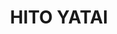 ---
layout: place
title: HITO YATAI
permalink: /california/carmichael/hito-yatai.html
stateAbbr: CA
stateName: California
cityName: Carmichael
seo:
  type: restaurant
  links: http://hitoyatai.com/
place_id: ChIJg0dfW5ffmoAR9oGV9o0ReK4
photos:
  - name: >-
      places/ChIJg0dfW5ffmoAR9oGV9o0ReK4/photos/AeeoHcI7ujImF0gZ-GWGhcmGEEzqkjouX_7_yDv7WDdTl7SyoiPfWYZrlw_ik8VhtVqKd8KHoDcGWZR15Ip30A_rIlNRyDbn1MV2ONRH_eqJaKb3OT9uYjv18yKYK9JC9HIZRiR7-thHCTyDNabsDlRYX0flY5QTXf3VmOsQY3bnnzzVQHZg1K_K-QuVQ11l7Qj8hgQLXt_zpT8ng0cVEBU-f8u8o8zilgheDBuIydNFRqv0auz4kVC2DgoiH3ZVQhS55qFEsx6gWnjW6Z6HuUZnQX6m3mQXbO1GgjU-Nq_1DBeCyw
    widthPx: 3840
    heightPx: 2160
    authorAttributions:
      - displayName: HITO YATAI
        uri: https://maps.google.com/maps/contrib/108473785864357573186
        photoUri: >-
          https://lh3.googleusercontent.com/a-/ALV-UjUuvwwN-XExt5azdTvvdW50vc4ny1Las6mVY_hPjh_4eSllRsA=s100-p-k-no-mo
    flagContentUri: >-
      https://www.google.com/local/imagery/report/?cb_client=maps_api_places.places_api&image_key=!1e10!2sAF1QipPWVcPmlxWs92hXxe-2XRCSU04mkpYDGBI1W8Fa&hl=en-US
    googleMapsUri: >-
      https://www.google.com/maps/place//data=!3m4!1e2!3m2!1sAF1QipPWVcPmlxWs92hXxe-2XRCSU04mkpYDGBI1W8Fa!2e10!4m2!3m1!1s0x809adf975b5f4783:0xae78118df69581f6
  - name: >-
      places/ChIJg0dfW5ffmoAR9oGV9o0ReK4/photos/AeeoHcJjVOqfDfooeoDUx4H1oliIPGT1IdTb64zdDPRSB2NfNru6KHn1ZpNc6ldO_vDPMWmyA8KuXD-Jut-AMndNwVz8DnNT6aDLdT7--EiG4LSYcLIVdP-O2fwiMqNME-Wu7zoZGChDhcalskSPlouaSXgg1e8yHXRMLWz8Dr4m21R9TLfJIYR9J-Vehjw2mBfPwvN64CesLNABoX0Sbpy755X7nYSOWoLi9VfRc5kubiJERVMqdbshCahVVCAtXnQVYSLDvoIB5jjXdQvfBice77WOz_odQsM0BiNOalajut9PL3NYFHI9rgurEJ641sJTDgr4-KgQkrzP3BnJMY56d_XWIYU-GxNeRsCfcShRQB3uiC2kLIBKiNpOrDgm563B6txDjGjcszcJ6FllZMuLLPR8uYSUvoK_an2t2kLH2HI
    widthPx: 4032
    heightPx: 2268
    authorAttributions:
      - displayName: Hanz Reynado
        uri: https://maps.google.com/maps/contrib/103798173262872348418
        photoUri: >-
          https://lh3.googleusercontent.com/a-/ALV-UjV_lGndpZH3clOsG6XnqxMObowlWt353KNVk71CIksuxDesXaT5=s100-p-k-no-mo
    flagContentUri: >-
      https://www.google.com/local/imagery/report/?cb_client=maps_api_places.places_api&image_key=!1e10!2sCIHM0ogKEICAgIDZlPzKRg&hl=en-US
    googleMapsUri: >-
      https://www.google.com/maps/place//data=!3m4!1e2!3m2!1sCIHM0ogKEICAgIDZlPzKRg!2e10!4m2!3m1!1s0x809adf975b5f4783:0xae78118df69581f6
  - name: >-
      places/ChIJg0dfW5ffmoAR9oGV9o0ReK4/photos/AeeoHcJv-wygIA1WwPaPf46bvb_bDdGmnuCW71_iDE-qei_Pdk4pEZCEq3cYw4VQvGvOxlL_5UQgLVA3sfjVbscShASyx_O_SbN3KgVRrk06hPQ3QJirSqlCWQzUWiIM6h2947c3M4r0mQclzeKAZZD_RgC2LfwVWt81jwoDMUwzcrAguBfms1Q1zMO9Zw8Lpfezs4s2c1Qs73Tpv5SOuLHOyNDxR2iPlCFK-nqJiext4GjfDQdV4IgnIpHzUlJLlFgnyV6DhDdGvvRUfyHpNm_cF-33c4mGpAocwG2_4hin8ThykFaC6_iQLqHMBiNf6z81XP1Qm1Wyy1vYh3TtKFPxq6GYIaxBMePz4tRvIHYVUbq9jH6ErfkjrCgjlnVG5Lnvz9R1leVgqJzT2x6SO6LRzHMrPqvspxIEhutvR7cxRfk
    widthPx: 3024
    heightPx: 4032
    authorAttributions:
      - displayName: Anna Do
        uri: https://maps.google.com/maps/contrib/104147509338606828207
        photoUri: >-
          https://lh3.googleusercontent.com/a-/ALV-UjWwX-XebjD8rTGZOzUOdyv2Z-0VIqoP4QbUymKT-8r6YxrDpTw=s100-p-k-no-mo
    flagContentUri: >-
      https://www.google.com/local/imagery/report/?cb_client=maps_api_places.places_api&image_key=!1e10!2sCIHM0ogKEICAgIDLxffWfw&hl=en-US
    googleMapsUri: >-
      https://www.google.com/maps/place//data=!3m4!1e2!3m2!1sCIHM0ogKEICAgIDLxffWfw!2e10!4m2!3m1!1s0x809adf975b5f4783:0xae78118df69581f6
  - name: >-
      places/ChIJg0dfW5ffmoAR9oGV9o0ReK4/photos/AeeoHcKdX-7kqkT4dF_P38xgyK3dfMq1GoIdx0eNjNQb8_MW9I9v1tVT0a7QPgYOnGcZWixnl8yUFxqWjEmQrH0zJDCmi5IRmy3fHrBK8aBuVxfyQU93N1P4Xov-jHHzUATXWiEWAkDXrwOZ38pLzaOXbXMqHBscS0KT_0XovQ5sWWHJUfHSBbzE68O8kQFlA2hNaYISUjJf4o7aNw1HxD0UIsea3qcmsPzXLDaepqn6K5x8pAFp0-jGHwHosGt3szyBNR5UGsaaXzbnhw4K7loJyRfw9sdbxo5aK2fAodWOhEkqEfvOUGF8M7miHhgWjXb7u9QfkNcaDjzF_e17Py7pdUFIV0cNsiRgy-ae5SRSpzRBiYPnTTV-eyQP8zkZUNufxEKbKm_59OIU8YuMhMcEddcWMfjuzGaJOuchp7sxg-U9I74a
    widthPx: 4032
    heightPx: 2268
    authorAttributions:
      - displayName: Bradley Seng
        uri: https://maps.google.com/maps/contrib/101186927517990718808
        photoUri: >-
          https://lh3.googleusercontent.com/a/ACg8ocJisC0gEgiIXS6eb5-HL4SIB9p62dhWxgG5XZHGnhQC0YnIvA=s100-p-k-no-mo
    flagContentUri: >-
      https://www.google.com/local/imagery/report/?cb_client=maps_api_places.places_api&image_key=!1e10!2sCIHM0ogKEICAgID3q57ElwE&hl=en-US
    googleMapsUri: >-
      https://www.google.com/maps/place//data=!3m4!1e2!3m2!1sCIHM0ogKEICAgID3q57ElwE!2e10!4m2!3m1!1s0x809adf975b5f4783:0xae78118df69581f6
  - name: >-
      places/ChIJg0dfW5ffmoAR9oGV9o0ReK4/photos/AeeoHcKn_D5a4InVYaJ-QQMMsH69cIwQ7kPqMTSkIThQ_TN6H0g44e5gF-BEE41KBjxx-f2O0fxBrCB3ANYW-rMlj5wVqGMogEzMR2n4z9o_fuJgVNZEJ5L4qRTWrTgtayuEnY_7pvnKWTzHhBc0BCR7k9boTXsnjmYsQqir9jxCNKZNa1PyqMh_7oKr0g4AgwRCfRVkoQ5DUqk0Z7G0DFaNXu7PrFJFS4BSVVcUkZyHvN4wV9paVXMJ3VNBsBNv4CYd1sDAojv9-8-FSa6JSJs834kvVoRRljn1j4Yadh-2I-8Tl99xq-bnJxjwbtfxwR0baieDKZXoiUUIH8JDJTgD3Ph1x2iumEIGRwh3Ke3DjFnlR95-_rwcU21Uux77QrPKbYzIlPmD_39vdkB45EEB4oI9LMK3CXJl9ElsddbbIZ77QQ
    widthPx: 3625
    heightPx: 2268
    authorAttributions:
      - displayName: Bradley Seng
        uri: https://maps.google.com/maps/contrib/101186927517990718808
        photoUri: >-
          https://lh3.googleusercontent.com/a/ACg8ocJisC0gEgiIXS6eb5-HL4SIB9p62dhWxgG5XZHGnhQC0YnIvA=s100-p-k-no-mo
    flagContentUri: >-
      https://www.google.com/local/imagery/report/?cb_client=maps_api_places.places_api&image_key=!1e10!2sCIHM0ogKEICAgID3q564HQ&hl=en-US
    googleMapsUri: >-
      https://www.google.com/maps/place//data=!3m4!1e2!3m2!1sCIHM0ogKEICAgID3q564HQ!2e10!4m2!3m1!1s0x809adf975b5f4783:0xae78118df69581f6
  - name: >-
      places/ChIJg0dfW5ffmoAR9oGV9o0ReK4/photos/AeeoHcLn0NsJ39gF6pF4zwiEU-VCyIyX0_lYiEfoFmbtBtAwQu0dqvaf1vaSWbK4g79HdRYMtZzn24Zx5T0b7emymcNOPTBYWY2n764YYQOdlHSRUVUfze1Gk3iJK9AVboR-lYa01_v7va_cLF0kpu9Juvp7O9c2jOdgoP29_CqPZ8K79NA0fW7aZoo5BV7MWSj6BrVCLutUJj6erf88KcXgiRQSDT__fe7CnHwIUAvBpBgEW-B3AyvBF7TqBYW4Sl6me_iiRtJQZiBuSP8DOiWImaLZCqHiDvbs9TffcyR5hJLDyaQUt5TE2qRaGgZwAMzM55UjudlrsFFcWrnZLqT9uTa2Ye_K_VM5pEEa9SNzt1e05jhB5URb_3H_EH2Tu6CsVVutGEd8qEOFl8DrirjIDaX1t1KEBNhKkJQDmWdEEe5SQA
    widthPx: 3600
    heightPx: 4800
    authorAttributions:
      - displayName: Tony Cooper
        uri: https://maps.google.com/maps/contrib/115119696562431423270
        photoUri: >-
          https://lh3.googleusercontent.com/a-/ALV-UjWOP2rOxE-nZdoKzf3VNCnHjDAIpjmB-htChjhfKcF6gVpAm7uKew=s100-p-k-no-mo
    flagContentUri: >-
      https://www.google.com/local/imagery/report/?cb_client=maps_api_places.places_api&image_key=!1e10!2sCIHM0ogKEICAgID1ku2jDQ&hl=en-US
    googleMapsUri: >-
      https://www.google.com/maps/place//data=!3m4!1e2!3m2!1sCIHM0ogKEICAgID1ku2jDQ!2e10!4m2!3m1!1s0x809adf975b5f4783:0xae78118df69581f6
  - name: >-
      places/ChIJg0dfW5ffmoAR9oGV9o0ReK4/photos/AeeoHcJ_VJzAvKbZ85k8ZnokOe4LQ3wVp4c52sr2b_VESODXhlQAhsczTJmcvbRHDzkNv80KqmbQFbmmHRFpvbH1GcrknXnfUMThZ77fE6y9G5ay-dlh3GYHFCtG1rMvXEfAurVpnaWZvZquyQqF2wf_UVheKgUnB70tcl98cqvBvUhLKJjwh0mSxLr0LQpTzIP1fQIgLFW9KRpeN-NbqN5vLWYZosaora7D5ZkMtti3iyLC1iFbzjDXTxw84JynMxgeQuZhpFEo1nHa-BCcDM9W0NS55aMMIBXsQrwSK9lYhe8Qd4ew1gD1Qesn_Bfq9IK2EWgDMaZ_du2jfxZfEHq1V1786dV0he3UcEYqji15p_My2sUO6zi_Yn9d4KwnExSWctrJybZCf2I7yoPEfLoW_Uh9CmjlVXy2CwfhE5-xSsbhNQ
    widthPx: 4032
    heightPx: 2268
    authorAttributions:
      - displayName: Bradley Seng
        uri: https://maps.google.com/maps/contrib/101186927517990718808
        photoUri: >-
          https://lh3.googleusercontent.com/a/ACg8ocJisC0gEgiIXS6eb5-HL4SIB9p62dhWxgG5XZHGnhQC0YnIvA=s100-p-k-no-mo
    flagContentUri: >-
      https://www.google.com/local/imagery/report/?cb_client=maps_api_places.places_api&image_key=!1e10!2sCIHM0ogKEICAgID3q564bQ&hl=en-US
    googleMapsUri: >-
      https://www.google.com/maps/place//data=!3m4!1e2!3m2!1sCIHM0ogKEICAgID3q564bQ!2e10!4m2!3m1!1s0x809adf975b5f4783:0xae78118df69581f6
  - name: >-
      places/ChIJg0dfW5ffmoAR9oGV9o0ReK4/photos/AeeoHcIbHdZmPLspPiJwL2RISbg7RSsuV5yoc_Bdi9EZJBzO0NHoKMk9DOhdn2gkJ-_hJ70E7ed72mMZg5OMEHvdUT39YAV2-oYlDZIV1PblvuGkmCsXJXyUAaNqE999zlIi0s0feONh_oYq6eO8L0APiK2fOkgokFoy1KI4YgfsVbDyJn_WpagdADciET8TBkoahFn9S-V_1VZzzkSspllBzxO1cABKyyK2WOFpBQkC3d6AsR_ofibbIsZgJrb_0374Ajuln7J6Bbj_I8LEiiuACrvjs51TugOThx6ukPtKll56tyx-sldSdqEppke4dD_3SuDdEnnjnoA8L8BO_8WAWEMsgOQTGOHOnKdWWiO1bR1M5N4Wo_cLxnQEKdZ45yhLtn1ZdeKLvnqjXtYB8nTmenrTKVgfWUn8UuPdRKaVAWKzd75T
    widthPx: 4032
    heightPx: 2268
    authorAttributions:
      - displayName: Bradley Seng
        uri: https://maps.google.com/maps/contrib/101186927517990718808
        photoUri: >-
          https://lh3.googleusercontent.com/a/ACg8ocJisC0gEgiIXS6eb5-HL4SIB9p62dhWxgG5XZHGnhQC0YnIvA=s100-p-k-no-mo
    flagContentUri: >-
      https://www.google.com/local/imagery/report/?cb_client=maps_api_places.places_api&image_key=!1e10!2sCIHM0ogKEICAgID3q57EtwE&hl=en-US
    googleMapsUri: >-
      https://www.google.com/maps/place//data=!3m4!1e2!3m2!1sCIHM0ogKEICAgID3q57EtwE!2e10!4m2!3m1!1s0x809adf975b5f4783:0xae78118df69581f6
  - name: >-
      places/ChIJg0dfW5ffmoAR9oGV9o0ReK4/photos/AeeoHcJ5As9jSEvcEiU6DUibuUhCrYWCFpfuti8bIVh2NLsbmkONPdUW3v00B4OJPs12c81ksdy9uWgBpvbiQA9ALGAb-TEZbzI1Mm_WQPKbO3qzUA7aEiIEtHyp9XpVOT9_Ht6hmew3uFmkUtWIWDWK2sY2JR40qg_s49V00W7UDgsrASg1LDHFrU1lTEJCUKqA5pO1PmSuC6YfLMtvo5sD6pWpK4pF9jDr5bq7Vb8_9WHjLPVGk1nzkc3um-tac8Yuu9h0um6xaUA1yRXRxxVkBCAf6vC3N6WTsrFRMKgwRdMmic2xdMStlWxF_Jo-K_Z7Uj6CGJJT0_y1EbWH7aXA7Q0Y_bBydxz4pmut3hejqkvB70vi0Z0yQjXw7LvrCDosbcSz2P0UMuZ1Gxlp6Gdt-PllJH1KgEYmCt2CQ1319lof5KY
    widthPx: 3847
    heightPx: 2194
    authorAttributions:
      - displayName: Bradley Seng
        uri: https://maps.google.com/maps/contrib/101186927517990718808
        photoUri: >-
          https://lh3.googleusercontent.com/a/ACg8ocJisC0gEgiIXS6eb5-HL4SIB9p62dhWxgG5XZHGnhQC0YnIvA=s100-p-k-no-mo
    flagContentUri: >-
      https://www.google.com/local/imagery/report/?cb_client=maps_api_places.places_api&image_key=!1e10!2sCIHM0ogKEICAgID3q57A3AE&hl=en-US
    googleMapsUri: >-
      https://www.google.com/maps/place//data=!3m4!1e2!3m2!1sCIHM0ogKEICAgID3q57A3AE!2e10!4m2!3m1!1s0x809adf975b5f4783:0xae78118df69581f6
  - name: >-
      places/ChIJg0dfW5ffmoAR9oGV9o0ReK4/photos/AeeoHcKv1NX1eEyfPurdf2LoRhBPYk6ZjDDWjXD5B8laV81mPc3RB68cKy-q9RmuHnsDDOmYidL3sdOFZTN55WoBPybiv21vxHmbve-fso55NEPCmTG5ctq13GLq6lIz--zW6pEdEhr0ijOBL1vesXABFeIa_Z7CKHBr9Ip9iCEaLTNOD3ZPibkCQKPB_eX2oZXBz76VpU1-8pCeeB74CeRO2xsJsUxQWB-54Cs0VNHzHZf_xIHpcTsSk39VU0GVZGJDj82wApobBl9ATsV_2LD3OAmgkrMONkNbFS5TDye6MqPJYzGmqsEMDog2dzjDoGIYF-DDT2-XeIoR07maiE7E8Ghpk2ZnuywQfPzzyW8ePys3PwzHgNRZwh_o-v_jmSMTBtInkBh0M2yOshUDDyZm5wjcJifAahg7m4ZwqiFlajXlTQ
    widthPx: 4000
    heightPx: 3000
    authorAttributions:
      - displayName: Andre Griffin
        uri: https://maps.google.com/maps/contrib/110704936757615412055
        photoUri: >-
          https://lh3.googleusercontent.com/a/ACg8ocIt3gsTGjZP-zRaq7kJoEluRSfeuNtRPUPKj92Fe5c0-P6k7w=s100-p-k-no-mo
    flagContentUri: >-
      https://www.google.com/local/imagery/report/?cb_client=maps_api_places.places_api&image_key=!1e10!2sCIHM0ogKEICAgIDJt4L9RA&hl=en-US
    googleMapsUri: >-
      https://www.google.com/maps/place//data=!3m4!1e2!3m2!1sCIHM0ogKEICAgIDJt4L9RA!2e10!4m2!3m1!1s0x809adf975b5f4783:0xae78118df69581f6
address: 5938 Madison Ave, Carmichael, CA 95608, USA
street: 5938 Madison Ave
city: Carmichael
state: CA
zip: '95608'
country: USA
neighborhood: null
latitude: '38.660438'
longitude: '-121.325604'
accessibility_options:
  wheelchairAccessibleParking: true
  wheelchairAccessibleEntrance: true
  wheelchairAccessibleRestroom: true
  wheelchairAccessibleSeating: true
business_status: OPERATIONAL
name: HITO YATAI
google_maps_links:
  directionsUri: >-
    https://www.google.com/maps/dir//''/data=!4m7!4m6!1m1!4e2!1m2!1m1!1s0x809adf975b5f4783:0xae78118df69581f6!3e0
  placeUri: https://maps.google.com/?cid=12571817661229793782
  writeAReviewUri: >-
    https://www.google.com/maps/place//data=!4m3!3m2!1s0x809adf975b5f4783:0xae78118df69581f6!12e1
  reviewsUri: >-
    https://www.google.com/maps/place//data=!4m4!3m3!1s0x809adf975b5f4783:0xae78118df69581f6!9m1!1b1
  photosUri: >-
    https://www.google.com/maps/place//data=!4m3!3m2!1s0x809adf975b5f4783:0xae78118df69581f6!10e5
primary_type: Japanese Restaurant
opening_hours:
  openNow: false
  periods:
    - open:
        day: 2
        hour: 16
        minute: 0
      close:
        day: 2
        hour: 21
        minute: 0
    - open:
        day: 3
        hour: 16
        minute: 0
      close:
        day: 3
        hour: 21
        minute: 0
    - open:
        day: 4
        hour: 16
        minute: 0
      close:
        day: 4
        hour: 21
        minute: 0
    - open:
        day: 5
        hour: 16
        minute: 0
      close:
        day: 5
        hour: 21
        minute: 0
    - open:
        day: 6
        hour: 16
        minute: 0
      close:
        day: 6
        hour: 21
        minute: 0
  weekdayDescriptions:
    - 'Monday: Closed'
    - 'Tuesday: 4:00 – 9:00 PM'
    - 'Wednesday: 4:00 – 9:00 PM'
    - 'Thursday: 4:00 – 9:00 PM'
    - 'Friday: 4:00 – 9:00 PM'
    - 'Saturday: 4:00 – 9:00 PM'
    - 'Sunday: Closed'
  nextOpenTime: '2025-05-03T23:00:00Z'
secondary_opening_hours:
  regular:
    weekdayDescriptions: null
    type: null
  current:
    weekdayDescriptions: null
    type: null
phone: (916) 331-7300
price_level: PRICE_LEVEL_MODERATE
price_range: $20 &ndash; $30
rating: '4.8'
rating_count: 75
website: http://hitoyatai.com/
description: >-
  Discover HITO YATAI in Carmichael, California$$$HITO YATAI in Carmichael,
  California, offers a welcoming spot for enjoying authentic Japanese flavors in
  a laid-back setting. This eatery specializes in fresh sushi rolls and nigiri,
  paired with an array of small plates that highlight quality ingredients and
  traditional techniques. Visitors can savor a variety of beverages, including
  sake and wine, making it a great choice for casual dinners or intimate
  gatherings. The accessible features, like wheelchair-friendly entrances and
  seating, ensure a comfortable experience for all. With its focus on simple yet
  elegant dishes, it's an ideal destination for those seeking top-notch Japanese
  cuisine nearby.
generative_summary: >-
  Discover HITO YATAI in Carmichael, California$$$HITO YATAI in Carmichael,
  California, offers a welcoming spot for enjoying authentic Japanese flavors in
  a laid-back setting. This eatery specializes in fresh sushi rolls and nigiri,
  paired with an array of small plates that highlight quality ingredients and
  traditional techniques. Visitors can savor a variety of beverages, including
  sake and wine, making it a great choice for casual dinners or intimate
  gatherings. The accessible features, like wheelchair-friendly entrances and
  seating, ensure a comfortable experience for all. With its focus on simple yet
  elegant dishes, it's an ideal destination for those seeking top-notch Japanese
  cuisine nearby.
generative_disclosure: Summarized by AI using the Grok-3-Mini model.
reviews: null
review_summary: >-
  What People Are Saying About HITO YATAI$$$Folks often rave about the fresh and
  flavorful fish at this spot, with standout options like creative rolls and
  premium tuna making meals memorable. Many appreciate the engaging
  omakase-style offerings that bring a sense of surprise and delight to the
  table. The service stands out as warm and attentive, helping to create a cozy
  vibe that keeps diners coming back. Overall, the atmosphere feels inviting and
  relaxed, perfect for enjoying good food with friends or family. While opinions
  vary, the general consensus leans positive, highlighting it as a solid pick
  for anyone craving reliable Japanese fare.
review_disclosure: Summarized by AI using the Grok-3-Mini model.
parking_options: null
payment_options: null
allow_dogs: null
curbside_pickup: null
delivery: null
dine_in: null
good_for_children: null
good_for_groups: null
good_for_sports: null
live_music: null
menu_for_children: null
outdoor_seating: null
reservable: null
restroom: null
serves_beer: null
serves_breakfast: null
serves_brunch: null
serves_cocktails: null
serves_coffee: null
serves_dinner: null
serves_dessert: null
serves_lunch: null
serves_vegetarian_food: null
serves_wine: null
takeout: null
update_category: enterprise
places_description: null

---